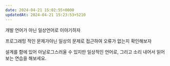 ```yaml
---
date: 2024-04-21 15:02:55+0000
updatedAt: 2024-04-21 15:23:53+5210
---
```

개발 언어가 아닌 일상언어로 이야기하자

프로그래밍 적인 문제가아닌 일상의 문제로 접근하여 오류가 없는지 확인해보자

설계를 함에 있어 아날로그스러울 수 있지만 일상적인 언어로, 그리고 소리 내어서 읽어 보는 연습을 해보세요.